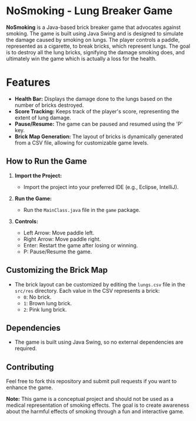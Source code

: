 # NoSmoking - Lung Breaker Game

**NoSmoking** is a Java-based brick breaker game that advocates against smoking. The game is built using Java Swing and is designed to simulate the damage caused by smoking on lungs. The player controls a paddle, represented as a cigarette, to break bricks, which represent lungs. The goal is to destroy all the lung bricks, signifying the damage smoking does, and ultimately win the game which is actually a loss for the health.


# Features

- **Health Bar:** Displays the damage done to the lungs based on the number of bricks destroyed.
- **Score Tracking:** Keeps track of the player's score, representing the extent of lung damage.
- **Pause/Resume:** The game can be paused and resumed using the 'P' key.
- **Brick Map Generation:** The layout of bricks is dynamically generated from a CSV file, allowing for customizable game levels.


## How to Run the Game
   
1. **Import the Project:**
   - Import the project into your preferred IDE (e.g., Eclipse, IntelliJ).
   
2. **Run the Game:**
   - Run the `MainClass.java` file in the `game` package.

3. **Controls:**
   - Left Arrow: Move paddle left.
   - Right Arrow: Move paddle right.
   - Enter: Restart the game after losing or winning.
   - P: Pause/Resume the game.


## Customizing the Brick Map

- The brick layout can be customized by editing the `lungs.csv` file in the `src/res` directory. Each value in the CSV represents a brick:
  - `0`: No brick.
  - `1`: Brown lung brick.
  - `2`: Pink lung brick.


## Dependencies

- The game is built using Java Swing, so no external dependencies are required.


## Contributing

Feel free to fork this repository and submit pull requests if you want to enhance the game.


**Note:** This game is a conceptual project and should not be used as a medical representation of smoking effects. The goal is to create awareness about the harmful effects of smoking through a fun and interactive game.

